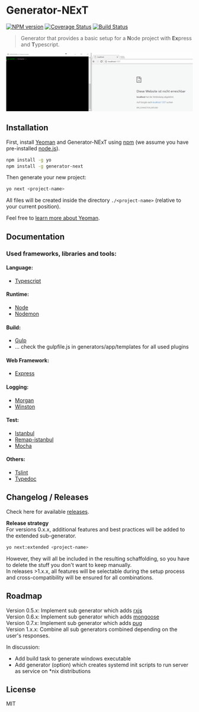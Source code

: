 # Generator-NExT 
[![NPM version][npm-image]][npm-url] [![Coverage Status][coveralls-image]][coveralls-url] [![Build Status][travis-image]][travis-url]
> Generator that provides a basic setup for a **N**ode project with **Ex**press and **T**ypescript.

![alt tag](assets/generator-next.gif)

## Installation

First, install [Yeoman](http://yeoman.io) and Generator-NExT using [npm](https://www.npmjs.com/) (we assume you have pre-installed [node.js](https://nodejs.org/)).

```bash
npm install -g yo
npm install -g generator-next
```

Then generate your new project:

```bash
yo next <project-name>
```

All files will be created inside the directory ```./<project-name>``` (relative to your current position).


Feel free to [learn more about Yeoman](http://yeoman.io/).

## Documentation

### Used frameworks, libraries and tools:
 
#### Language:
 - [Typescript](https://github.com/Microsoft/TypeScript)
 
#### Runtime:
 - [Node](https://github.com/nodejs/node)
 - [Nodemon](https://github.com/remy/nodemon)

#### Build:
 - [Gulp](https://github.com/gulpjs/gulp)
 - ... check the gulpfile.js in generators/app/templates for all used plugins
 
#### Web Framework:
 - [Express](https://github.com/expressjs/express)

#### Logging:
 - [Morgan](https://github.com/expressjs/morgan)
 - [Winston](https://github.com/winstonjs/winston)

#### Test:
 - [Istanbul](https://github.com/gotwarlost/istanbul)
 - [Remap-istanbul](https://github.com/SitePen/remap-istanbul)
 - [Mocha](https://github.com/mochajs/mocha)
 
#### Others:
 - [Tslint](https://github.com/palantir/tslint)  
 - [Typedoc](https://github.com/TypeStrong/typedoc)  

## Changelog / Releases

Check here for available [releases](https://github.com/ommsolutions/generator-next/releases).

**Release strategy**  
For versions 0.x.x, additional features and best practices will be added to the extended sub-generator.
```bash
yo next:extended <project-name>
```
However, they will all be included in the resulting schaffolding, so you have to delete the stuff you don't 
want to keep manually.  
In releases >1.x.x, all features will be selectable during the setup process and cross-compatibility will be ensured 
for all combinations.

## Roadmap


 Version 0.5.x:   Implement sub generator which adds [rxjs](https://github.com/Reactive-Extensions/RxJS)  
 Version 0.6.x:   Implement sub generator which adds [mongoose](https://github.com/Automattic/mongoose)  
 Version 0.7.x:   Implement sub generator which adds [pug](https://github.com/pugjs/pug)  
 Version 1.x.x:   Combine all sub generators combined depending on the user's responses.
 
 In discussion:
  - Add build task to generate windows executable  
  - Add generator (option) which creates systemd init scripts to run server as service on *nix distributions
 
## License

MIT

[npm-image]: https://badge.fury.io/js/generator-next.svg
[npm-url]: https://npmjs.org/package/generator-next
[coveralls-image]:https://coveralls.io/repos/github/ommsolutions/generator-next/badge.svg?branch=master
[coveralls-url]: https://coveralls.io/github/ommsolutions/generator-next?branch=master
[travis-image]:https://travis-ci.org/ommsolutions/generator-next.svg?branch=master
[travis-url]:https://travis-ci.org/ommsolutions/generator-next?branch=master
